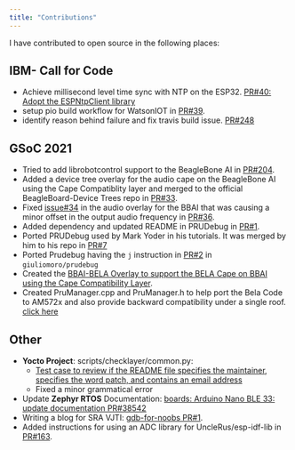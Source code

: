 ```yaml
---
title: "Contributions"
---
```


I have contributed to open source in the following places:

## IBM- Call for Code
- Achieve millisecond level time sync with NTP on the ESP32. [PR#40: Adopt the ESPNtpClient library](https://github.com/openeew/openeew-firmware/pull/40)
- setup pio build workflow for WatsonIOT in [PR#39](https://github.com/openeew/openeew-firmware/pull/39).
- identify reason behind failure and fix travis build issue. [PR#248](https://github.com/Call-for-Code/ClusterDuck-Protocol/pull/248)

## GSoC 2021
- Tried to add librobotcontrol support to the BeagleBone AI in [PR#204](https://github.com/beagleboard/librobotcontrol/pull/204).
- Added a device tree overlay for the audio cape on the BeagleBone AI using the Cape Compatiblity layer and merged to the official BeagleBoard-Device Trees repo in [PR#33](https://github.com/beagleboard/BeagleBoard-DeviceTrees/pull/33).
- Fixed [issue#34](https://github.com/beagleboard/BeagleBoard-DeviceTrees/issues/34) in the audio overlay for the BBAI that was causing a minor offset in the output audio frequency in [PR#36](https://github.com/beagleboard/BeagleBoard-DeviceTrees/pull/36).
- Added dependency and updated README in PRUDebug in [PR#1](https://github.com/giuliomoro/prudebug/pull/1).
- Ported PRUDebug used by Mark Yoder in his tutorials. It was merged by him to his repo in [PR#7](https://github.com/MarkAYoder/BeagleBoard-exercises/pull/7)
- Ported Prudebug having the `j` instruction in [PR#2](https://github.com/giuliomoro/prudebug/pull/2) in `giuliomoro/prudebug`
- Created the [BBAI-BELA Overlay to support the BELA Cape on BBAI using the Cape Compatibility Layer](https://github.com/DhruvaG2000/BeagleBoard-DeviceTrees/blob/v4.19.x-ti-overlays/src/arm/overlays/BBAI-BELA-00A1.dts).
- Created PruManager.cpp and PruManager.h to help port the Bela Code to AM572x and also provide backward compatibility under a single roof. [click here](https://github.com/giuliomoro/Bela-dhruva/pull/1)

## Other
- **Yocto Project**:  scripts/checklayer/common.py:
    - [Test case to review if the README file specifies the maintainer, specifies the word patch, and contains an email address](https://lists.openembedded.org/g/openembedded-core/message/158966?p=%2C%2C%2C20%2C0%2C0%2C0%3A%3Arecentpostdate%2Fsticky%2C%2CBug%2311131%2C20%2C2%2C0%2C87397246)
    - Fixed a minor grammatical error
- Update **Zephyr RTOS** Documentation: [boards: Arduino Nano BLE 33: update documentation PR#38542](https://github.com/zephyrproject-rtos/zephyr/pull/38542)
- Writing a blog for SRA VJTI: [gdb-for-noobs PR#1](https://github.com/SRA-VJTI/blog/pull/1).
- Added instructions for using an ADC library for UncleRus/esp-idf-lib in [PR#163](https://github.com/UncleRus/esp-idf-lib/pull/163).
